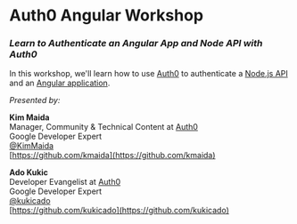 # Auth0 Angular Workshop

### _Learn to Authenticate an Angular App and Node API with Auth0_

In this workshop, we'll learn how to use [Auth0](https://auth0.com) to authenticate a [Node.js API](https://github.com/kmaida/node-secure-dino-api) and an [Angular application](https://github.com/kmaida/angular-auth).

_Presented by:_

**Kim Maida**  
Manager, Community & Technical Content at [Auth0](https://auth0.com)  
Google Developer Expert  
[@KimMaida](https://twitter.com/KimMaida)  
[https://github.com/kmaida](https://github.com/kmaida)

**Ado Kukic**  
Developer Evangelist at [Auth0](https://auth0.com)  
Google Developer Expert  
[@kukicado](https://twitter.com/kukicado)  
[https://github.com/kukicado](https://github.com/kukicado)

